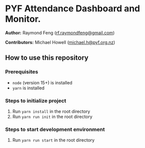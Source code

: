 # PYF Attendance Dashboard and Monitor.

**Author:** Raymond Feng (<rf.raymondfeng@gmail.com>)

**Contributors:** Michael Howell (<michael.h@pyf.org.nz>)


## How to use this repository

### Prerequisites
- `node` (version 15+) is installed
- `yarn` is installed

### Steps to initialize project
1) Run `yarn install` in the root directory
2) Run `yarn run init` in the root directory

### Steps to start development environment
1) Run `yarn run start` in the root directory
